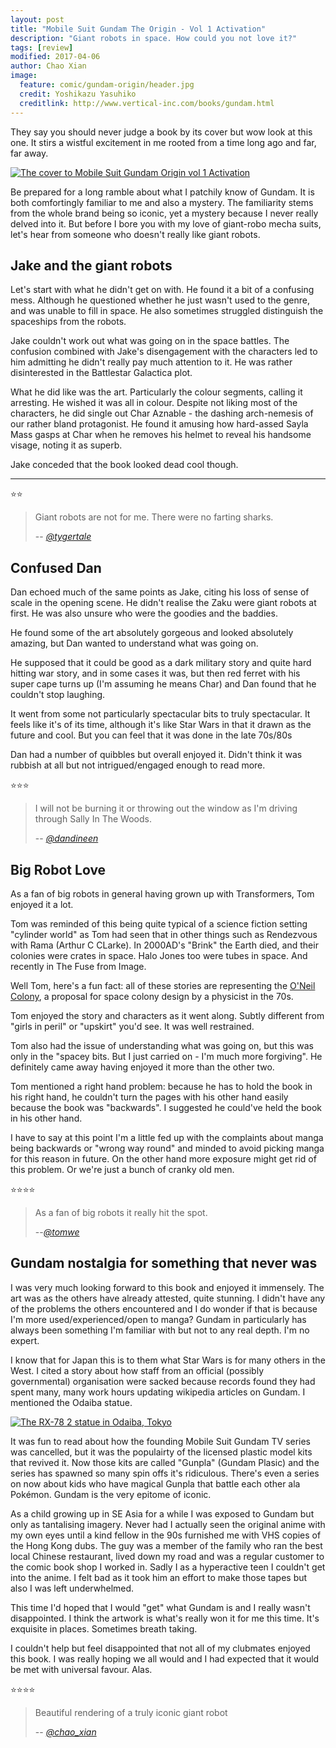```yaml
---
layout: post
title: "Mobile Suit Gundam The Origin - Vol 1 Activation"
description: "Giant robots in space. How could you not love it?"
tags: [review]
modified: 2017-04-06
author: Chao Xian
image:
  feature: comic/gundam-origin/header.jpg
  credit: Yoshikazu Yasuhiko
  creditlink: http://www.vertical-inc.com/books/gundam.html
---
```


They say you should never judge a book by its cover but wow look at this one. It stirs a wistful excitement in me rooted from a time long ago and far, far away.

[![The cover to Mobile Suit Gundam Origin vol 1 Activation]({{site.url}}/images/comic/gundam-origin/cover.jpg)]({{site.url}}/images/comic/gundam-origin/cover.jpg)

Be prepared for a long ramble about what I patchily know of Gundam. It is both comfortingly familiar to me and also a mystery. The familiarity stems from the whole brand being so iconic, yet a mystery because I never really delved into it. But before I bore you with my love of giant-robo mecha suits, let's hear from someone who doesn't really like giant robots.

## Jake and the giant robots

Let's start with what he didn't get on with. He found it a bit of a confusing mess. Although he questioned whether he just wasn't used to the genre, and was unable to fill in space. He also sometimes struggled distinguish the spaceships from the robots.

Jake couldn't work out what was going on in the space battles. The confusion combined with Jake's disengagement with the characters led to him admitting he didn't really pay much attention to it. He was rather disinterested in the Battlestar Galactica plot.

What he did like was the art. Particularly the colour segments, calling it arresting. He wished it was all in colour. Despite not liking most of the characters, he did single out Char Aznable - the dashing arch-nemesis of our rather bland protagonist. He found it amusing how hard-assed Sayla Mass gasps at Char when he removes his helmet to reveal his handsome visage, noting it as superb.

Jake conceded that the book looked dead cool though.

---

:star::star:

> Giant robots are not for me. There were no farting sharks.
>
> -- <cite>[@tygertale](https://twitter.com/tygertale)</cite>


## Confused Dan

Dan echoed much of the same points as Jake, citing his loss of sense of scale in the opening scene. He didn't realise the Zaku were giant robots at first. He was also unsure who were the goodies and the baddies.

He found some of the art absolutely gorgeous and looked absolutely amazing, but Dan wanted to understand what was going on.

He supposed that it could be good as a dark military story and quite hard hitting war story, and in some cases it was, but then red ferret with his super cape turns up (I'm assuming he means Char) and Dan found that he couldn't stop laughing.

It went from some not particularly spectacular bits to truly spectacular. It feels like it's of its time, although it's like Star Wars in that it drawn as the future and cool. But you can feel that it was done in the late 70s/80s

Dan had a number of quibbles but overall enjoyed it. Didn't think it was rubbish at all but not intrigued/engaged enough to read more.

:star::star::star:

> I will not be burning it or throwing out the window as I'm driving through Sally In The Woods.
>
> -- <cite>[@dandineen](https://twitter.com/dandineen)</cite>

## Big Robot Love

As a fan of big robots in general having grown up with Transformers, Tom enjoyed it a lot.

Tom was reminded of this being quite typical of a science fiction setting "cylinder world" as Tom had seen that in other things such as Rendezvous with Rama (Arthur C CLarke). In 2000AD's "Brink" the Earth died, and their colonies were crates in space. Halo Jones too were tubes in space. And recently in The Fuse from Image.

Well Tom, here's a fun fact: all of these stories are representing the [O'Neil Colony](https://en.wikipedia.org/wiki/O'Neill_cylinder), a proposal for space colony design by a physicist in the 70s.

Tom enjoyed the story and characters as it went along. Subtly different from "girls in peril" or "upskirt" you'd see. It was well restrained.

Tom also had the issue of understanding what was going on, but this was only in the "spacey bits. But I just carried on - I'm much more forgiving". He definitely came away having enjoyed it more than the other two.

Tom mentioned a right hand problem: because he has to hold the book in his right hand, he couldn't turn the pages with his other hand easily because the book was "backwards". I suggested he could've held the book in his other hand.

I have to say at this point I'm a little fed up with the complaints about manga being backwards or "wrong way round" and minded to avoid picking manga for this reason in future. On the other hand more exposure might get rid of this problem. Or we're just a bunch of cranky old men.

:star::star::star::star:

> As a fan of big robots it really hit the spot.
>
> --<cite>[@tomwe](https://twitter.com/tomwe)</cite>

## Gundam nostalgia for something that never was

I was very much looking forward to this book and enjoyed it immensely. The art was as the others have already attested, quite stunning. I didn't have any of the problems the others encountered and I do wonder if that is because I'm more used/experienced/open to manga? Gundam in particularly has always been something I'm familiar with but not to any real depth. I'm no expert.

I know that for Japan this is to them what Star Wars is for many others in the West. I cited a story about how staff from an official (possibly governmental) organisation were sacked because records found they had spent many, many work hours updating wikipedia articles on Gundam. I mentioned the Odaiba statue.

[![The RX-78 2 statue in Odaiba, Tokyo]({{site.url}}/images/comic/gundam-origin/odaiba.jpg)]({{site.url}}/images/comic/gundam-origin/odaiba.jpg)

It was fun to read about how the founding Mobile Suit Gundam TV series was cancelled, but it was the populairty of the licensed plastic model kits that revived it. Now those kits are called "Gunpla" (Gundam Plasic) and the series has spawned so many spin offs it's ridiculous. There's even a series on now about kids who have magical Gunpla that battle each other ala Pokémon. Gundam is the very epitome of iconic.

As a child growing up in SE Asia for a while I was exposed to Gundam but only as tantalising imagery. Never had I actually seen the original anime with my own eyes until a kind fellow in the 90s furnished me with VHS copies of the Hong Kong dubs. The guy was a member of the family who ran the best local Chinese restaurant, lived down my road and was a regular customer to the comic book shop I worked in. Sadly I as a hyperactive teen I couldn't get into the anime. I felt bad as it took him an effort to make those tapes but also I was left underwhelmed.

This time I'd hoped that I would "get" what Gundam is and I really wasn't disappointed. I think the artwork is what's really won it for me this time. It's exquisite in places. Sometimes breath taking.

I couldn't help but feel disappointed that not all of my clubmates enjoyed this book. I was really hoping we all would and I had expected that it would be met with universal favour. Alas.

:star::star::star::star:

> Beautiful rendering of a truly iconic giant robot
>
> -- <cite>[@chao_xian](https://twitter.com/chao_xian)</cite>
